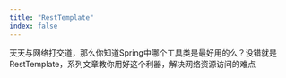 ```yaml
---
title: "RestTemplate"
index: false
---
```



天天与网络打交道，那么你知道Spring中哪个工具类是最好用的么？没错就是RestTemplate，系列文章教你用好这个利器，解决网络资源访问的难点

